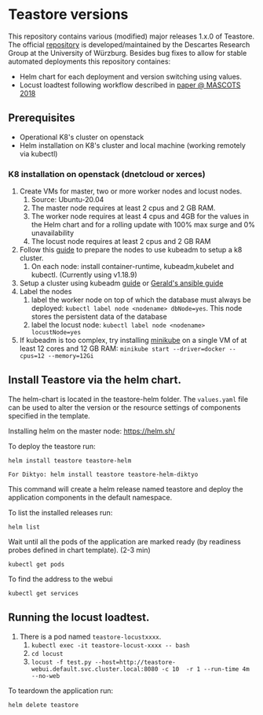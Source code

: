 # Teastore versions
This repository contains various (modified) major releases 1.x.0 of Teastore. 
The official [repository]( https://github.com/DescartesResearch/TeaStore) is developed/maintained by the Descartes Research Group at the University of Würzburg.
Besides bug fixes to allow for stable automated deployments this repository containes:
* Helm chart for each deployment and version switching using values. 
* Locust loadtest following workflow described in [paper @ MASCOTS 2018](https://ieeexplore.ieee.org/abstract/document/8526888)


## Prerequisites 
* Operational K8's cluster on openstack
* Helm installation on K8's cluster and local machine (working remotely via kubectl)

### K8 installation on openstack (dnetcloud or xerces)
1. Create VMs for master, two or more worker nodes and locust nodes.
   1. Source: Ubuntu-20.04
   2. The master node requires at least 2 cpus and 2 GB RAM. 
   3. The worker node requires at least 4 cpus and 4GB for the values in the Helm chart and for a rolling update with 100% max surge and 0% unavailability
   4. The locust node requires at least 2 cpus and 2 GB RAM
2. Follow this [guide](https://kubernetes.io/docs/setup/independent/install-kubeadm/) to prepare the nodes to use  kubeadm to setup a k8 cluster.
   1. On each node: install container-runtime, kubeadm,kubelet and kubectl. (Currently using v1.18.9)
3. Setup a cluster using kubeadm [guide](https://kubernetes.io/docs/setup/independent/create-cluster-kubeadm/) or [Gerald's ansible guide](https://gitlab.kuleuven.be/u0018104/msca-itn-eid-5ghosts/-/tree/master/ESRs/Gerald/EU-CNC2021/Ansible%20modules/kubeadm-cluster)
4. Label the nodes
   1. label the worker node on top of which the database must always be deployed: `kubectl label node <nodename> dbNode=yes`. This node stores the persistent data of the database
   2. label the locust node: `kubectl label node <nodename> locustNode=yes`
5. If kubeadm is too complex, try installing [minikube](https://minikube.sigs.k8s.io/docs/) on a single VM of at least 12 cores and 12 GB RAM: `minikube start --driver=docker --cpus=12 --memory=12Gi`

## Install Teastore via the helm chart.
The helm-chart is located in the teastore-helm folder. The `values.yaml` file can be used to alter the version or the resource settings of components specified in the template. 

Installing helm on the master node: https://helm.sh/ 

To deploy the teastore run:

```
helm install teastore teastore-helm

For Diktyo: helm install teastore teastore-helm-diktyo
```
This command will create a helm release named teastore and deploy the application components in the default namespace. 

To list the installed releases run: 
```
helm list
```
Wait until all the pods of the application are marked ready (by readiness probes defined in chart template). (2-3 min)
```
kubectl get pods
```
To find the address to the webui
```
kubectl get services
```


## Running the locust loadtest.
1. There is a pod named `teastore-locustxxxx`.
   1. ```kubectl exec -it teastore-locust-xxxx -- bash```
   2. ```cd locust``` 
   3.  ```locust -f test.py --host=http://teastore-webui.default.svc.cluster.local:8080 -c 10  -r 1 --run-time 4m --no-web``` 


To teardown the application run:
```
helm delete teastore
```


